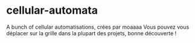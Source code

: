 # cellular-automata
A  bunch of cellular automatisations, crées par moaaaa 
Vous pouvez vous déplacer sur la grille dans la plupart des projets, bonne découverte !
